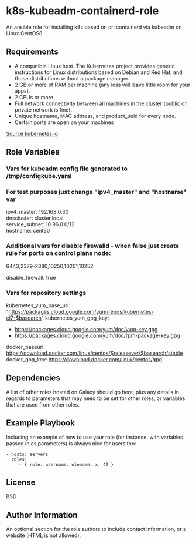 k8s-kubeadm-containerd-role
=========

An ansible role for installing k8s based on cri containerd via kubeadm on Linux CentOS8.

Requirements
------------

- A compatible Linux host. The Kubernetes project provides generic instructions for Linux distributions based on Debian and Red Hat, and those distributions without a package manager.
- 2 GB or more of RAM per machine (any less will leave little room for your apps).
- 2 CPUs or more.
- Full network connectivity between all machines in the cluster (public or private network is fine).
- Unique hostname, MAC address, and product_uuid for every node.
- Certain ports are open on your machines

[Source kubernetes.io](https://kubernetes.io/docs/setup/production-environment/tools/kubeadm/install-kubeadm/)

Role Variables
--------------

### Vars for kubeadm config file  generated to /tmp/configkube.yaml
### For test purposes just change "ipv4_master" and "hostname" var
ipv4_master: 192.168.0.30  
dnscluster: cluster.local  
service_subnet: 10.96.0.0/12  
hostname: cent30  

### Additional vars for disable firewalld - when false just create rule for ports on control plane node:   
6443,2379-2380,10250,10251,10252  

disable_firewall: true


### Vars for repository settings
kubernetes_yum_base_url: "https://packages.cloud.google.com/yum/repos/kubernetes-el7-$basearch"
kubernetes_yum_gpg_key:
  - https://packages.cloud.google.com/yum/doc/yum-key.gpg
  - https://packages.cloud.google.com/yum/doc/rpm-package-key.gpg

docker_baseurl: https://download.docker.com/linux/centos/$releasever/$basearch/stable
docker_gpg_key: https://download.docker.com/linux/centos/gpg

Dependencies
------------

A list of other roles hosted on Galaxy should go here, plus any details in regards to parameters that may need to be set for other roles, or variables that are used from other roles.

Example Playbook
----------------

Including an example of how to use your role (for instance, with variables passed in as parameters) is always nice for users too:

    - hosts: servers
      roles:
         - { role: username.rolename, x: 42 }

License
-------

BSD

Author Information
------------------

An optional section for the role authors to include contact information, or a website (HTML is not allowed).
